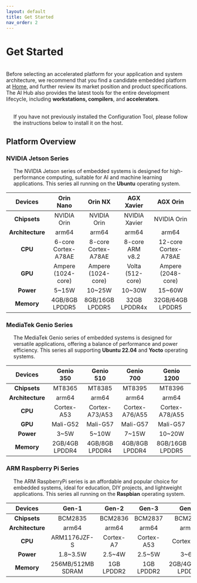 ```yaml
---
layout: default
title: Get Started
nav_order: 2
---
```


# Get Started

<br>Before selecting an accelerated platform for your application and system architecture, we recommend that you find a candidate embedded platform at [Home](https://r300-ai.github.io/ITRI-AI-Hub/), and further review its market position and product specifications. The AI Hub also provides the latest tools for the entire development lifecycle, including **workstations, compilers**, and **accelerators**.

<div style="margin-left: 20px;">
<br>If you have not previously installed the Configuration Tool, please follow the instructions below to install it on the host.
</div>

## **Platform Overview**

### NVIDIA Jetson Series

<div style="margin-left: 20px;">
<p>The NVIDIA Jetson series of embedded systems is designed for high-performance computing, suitable for AI and machine learning applications. This series all running on the <strong>Ubuntu</strong> operating system.</p>
</div>

|  Devices     | Orin Nano     | Orin NX          | AGX Xavier        | AGX Orin          |
|:------------:|:-------------:|:----------------:|:-----------------:|:-----------------:|
| **Chipsets**     | NVIDIA Orin         | NVIDIA Orin         | NVIDIA Xavier     | NVIDIA Orin          |
| **Architecture** | arm64               | arm64               | arm64             | arm64                |
| **CPU**          | 6-core Cortex-A78AE | 8-core Cortex-A78AE | 8-core ARM v8.2   | 12-core Cortex-A78AE |
| **GPU**          | Ampere (1024-core)  | Ampere (1024-core)  | Volta (512-core)  | Ampere (2048-core)   |
| **Power**        | 5~15W               | 10~25W              | 10~30W            | 15~60W               |
| **Memory**       | 4GB/8GB LPDDR5      | 8GB/16GB LPDDR5     | 32GB LPDDR4x      | 32GB/64GB LPDDR5     |
 
### MediaTek Genio Series

<div style="margin-left: 20px;">
<p>The MediaTek Genio series of embedded systems is designed for versatile applications, offering a balance of performance and power efficiency. This series all supporting <strong>Ubuntu 22.04</strong> and <strong>Yocto</strong> operating systems.</p>
</div>

|  Devices     | Genio 350    | Genio 510     | Genio 700     | Genio 1200     |
| :----------: |:------------:|:-------------:|:-------------:|:--------------:|
| **Chipsets** |  MT8365      |  MT8385       |   MT8395      |   MT8396       |
| **Architecture** | arm64    | arm64         | arm64         | arm64          |
| **CPU**      | Cortex-A53   | Cortex-A73/A53 | Cortex-A76/A55 | Cortex-A78/A55 |
| **GPU**      | Mali-G52     | Mali-G57      | Mali-G57      | Mali-G57       |
| **Power**    | 3~5W         | 5~10W         | 7~15W         | 10~20W         |
| **Memory**   | 2GB/4GB LPDDR4 | 4GB/8GB LPDDR4 | 4GB/8GB LPDDR4 | 8GB/16GB LPDDR5 |

### ARM Raspberry Pi Series

<div style="margin-left: 20px;">
<p>The ARM RaspberryPi series is an affordable and popular choice for embedded systems, ideal for education, DIY projects, and lightweight applications. This series all running on the <strong>Raspbian</strong> operating system.</p>
</div>

|  Devices  | Gen-1        | Gen-2        | Gen-3        | Gen-4        | Gen-5         |
|:----------:|:-----------:|:-----------:|:-----------:|:-----------:|:------------:|
| **Chipsets** | BCM2835    | BCM2836      | BCM2837      | BCM2711      | BCM2712       |
| **Architecture** | arm64  | arm64        | arm64        | arm64        | arm64         |
| **CPU**    | ARM1176JZF-S | Cortex-A7    | Cortex-A53   | Cortex-A72   | Cortex-A76    |
| **Power**  | 1.8~3.5W    | 2.5~4W       | 2.5~5W       | 3~6W         | 4~8W          |
| **Memory** | 256MB/512MB SDRAM | 1GB LPDDR2 | 1GB LPDDR2  | 2GB/4GB/8GB LPDDR4 | 4GB/8GB LPDDR4 |
